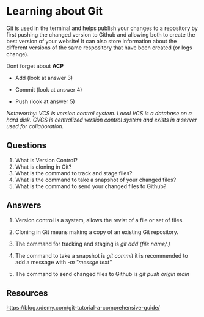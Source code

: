 # **Learning about Git**

Git is used in the terminal and helps publish your changes to a repository by first pushing the changed version to Github and allowing both to create the best version of your website! It can also store information about the different versions of the same respository that have been created (or logs change).

Dont forget about **ACP**
- Add (look at answer 3)

- Commit (look at answer 4)

- Push (look at answer 5)

*Noteworthy: VCS is version control system. Local VCS is a database on a hard disk. CVCS is centralized version control system and exists in a server used for collaboration.*

## Questions

1. What is Version Control?
2. What is cloning in Git?
3. What is the command to track and stage files?
4. What is the command to take a snapshot of your changed files?
5. What is the command to send your changed files to Github?


## Answers

1. Version control is a system, allows the revist of a file or set of files.

2. Cloning in Git means making a copy of an existing Git repository.

3. The command for tracking and staging is *git add (file name/.)*

4. The command to take a snapshot is *git commit* it is recommended to add a message with *-m "messge text"*

5. The command to send changed files to Github is *git push origin main*

## Resources

https://blog.udemy.com/git-tutorial-a-comprehensive-guide/
